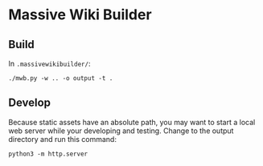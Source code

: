 # Massive Wiki Builder

## Build

In `.massivewikibuilder/`:

```
./mwb.py -w .. -o output -t .
```

## Develop

Because static assets have an absolute path, you may want to start a local web server while your developing and testing.  Change to the output directory and run this command:

```
python3 -m http.server
```
